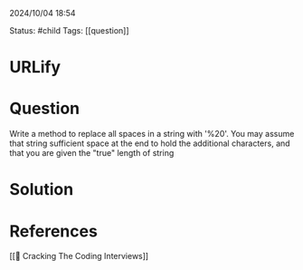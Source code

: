 2024/10/04
18:54

Status: #child
Tags: [[question]]
# URLify
# Question

Write a method to replace all spaces in a string with '%20'. You may assume that string sufficient space at the end to hold the additional characters, and that you are given the "true" length of string 
# Solution



# References

[[📙 Cracking The Coding Interviews]]
